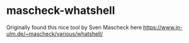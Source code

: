 # mascheck-whatshell
Originally found this nice tool by Sven Mascheck here https://www.in-ulm.de/~mascheck/various/whatshell/
